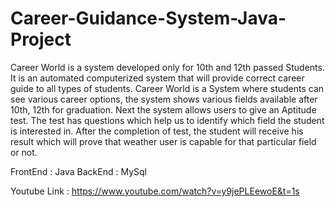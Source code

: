 # Career-Guidance-System-Java-Project

Career World is a system developed only for 10th and 12th passed Students. It is an automated computerized system that will provide correct career guide to all types of students. Career World is a System where students can see various career options, the system shows various fields available after 10th, 12th for graduation. Next the system allows users to give an Aptitude test. The test has questions which help us to identify which field the student is interested in. After the completion of test, the student will receive his result which will prove that weather user is capable for that particular field or not.

FrontEnd : Java BackEnd : MySql

Youtube Link : https://www.youtube.com/watch?v=y9jePLEewoE&t=1s
